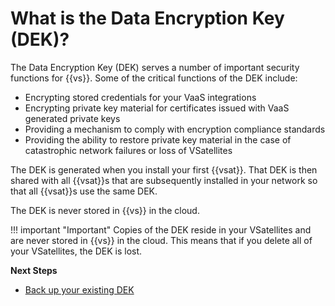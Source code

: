 # What is the Data Encryption Key (DEK)?

The Data Encryption Key (DEK) serves a number of important security 
functions for {{vs}}. Some of the critical functions of the DEK include:

- Encrypting stored credentials for your VaaS integrations
- Encrypting private key material for certificates issued with VaaS generated private keys
- Providing a mechanism to comply with encryption compliance standards
- Providing the ability to restore private key material in the case of catastrophic 
  network failures or loss of VSatellites

The DEK is generated when you install your first {{vsat}}. That DEK is then
shared with all {{vsat}}s that are subsequently installed in your network
so that all {{vsat}}s use the same DEK.

The DEK is never stored in {{vs}} in the cloud. 

!!! important "Important"
    Copies of the DEK reside in your VSatellites and are never stored in {{vs}} 
    in the cloud. This means that if you delete all of your VSatellites, the DEK is lost.

**Next Steps**

- [Back up your existing DEK](backing-up-the-data-encryption-key.md)
<!-- - Rotate your DEK -->
